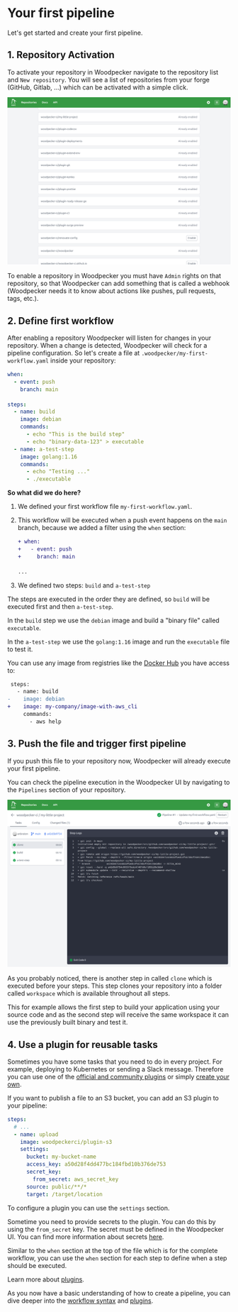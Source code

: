 # Your first pipeline

Let's get started and create your first pipeline.

## 1. Repository Activation

To activate your repository in Woodpecker navigate to the repository list and `New repository`. You will see a list of repositories from your forge (GitHub, Gitlab, ...) which can be activated with a simple click.

![new repository list](repo-new.png)

To enable a repository in Woodpecker you must have `Admin` rights on that repository, so that Woodpecker can add something
that is called a webhook (Woodpecker needs it to know about actions like pushes, pull requests, tags, etc.).

## 2. Define first workflow

After enabling a repository Woodpecker will listen for changes in your repository. When a change is detected, Woodpecker will check for a pipeline configuration. So let's create a file at `.woodpecker/my-first-workflow.yaml` inside your repository:

```yaml title=".woodpecker/my-first-workflow.yaml"
when:
  - event: push
    branch: main

steps:
  - name: build
    image: debian
    commands:
      - echo "This is the build step"
      - echo "binary-data-123" > executable
  - name: a-test-step
    image: golang:1.16
    commands:
      - echo "Testing ..."
      - ./executable
```

**So what did we do here?**

1. We defined your first workflow file `my-first-workflow.yaml`.
2. This workflow will be executed when a push event happens on the `main` branch,
   because we added a filter using the `when` section:

   ```diff
   + when:
   +   - event: push
   +     branch: main

   ...
   ```

3. We defined two steps: `build` and `a-test-step`

The steps are executed in the order they are defined, so `build` will be executed first and then `a-test-step`.

In the `build` step we use the `debian` image and build a "binary file" called `executable`.

In the `a-test-step` we use the `golang:1.16` image and run the `executable` file to test it.

You can use any image from registries like the [Docker Hub](https://hub.docker.com/search?type=image) you have access to:

```diff
 steps:
   - name: build
-    image: debian
+    image: my-company/image-with-aws_cli
     commands:
       - aws help
```

## 3. Push the file and trigger first pipeline

If you push this file to your repository now, Woodpecker will already execute your first pipeline.

You can check the pipeline execution in the Woodpecker UI by navigating to the `Pipelines` section of your repository.

![pipeline view](./pipeline.png)

As you probably noticed, there is another step in called `clone` which is executed before your steps. This step clones your repository into a folder called `workspace` which is available throughout all steps.

This for example allows the first step to build your application using your source code and as the second step will receive
the same workspace it can use the previously built binary and test it.

## 4. Use a plugin for reusable tasks

Sometimes you have some tasks that you need to do in every project. For example, deploying to Kubernetes or sending a Slack message. Therefore you can use one of the [official and community plugins](/plugins) or simply [create your own](./51-plugins/20-creating-plugins.md).

If you want to publish a file to an S3 bucket, you can add an S3 plugin to your pipeline:

```yaml
steps:
  # ...
  - name: upload
    image: woodpeckerci/plugin-s3
    settings:
      bucket: my-bucket-name
      access_key: a50d28f4dd477bc184fbd10b376de753
      secret_key:
        from_secret: aws_secret_key
      source: public/**/*
      target: /target/location
```

To configure a plugin you can use the `settings` section.

Sometime you need to provide secrets to the plugin. You can do this by using the `from_secret` key. The secret must be defined in the Woodpecker UI. You can find more information about secrets [here](./40-secrets.md).

Similar to the `when` section at the top of the file which is for the complete workflow, you can use the `when` section for each step to define when a step should be executed.

Learn more about [plugins](./51-plugins/51-overview.md).

As you now have a basic understanding of how to create a pipeline, you can dive deeper into the [workflow syntax](./20-workflow-syntax.md) and [plugins](./51-plugins/51-overview.md).
